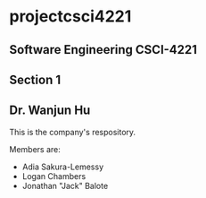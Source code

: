 # projectcsci4221

## Software Engineering CSCI-4221
## Section 1
## Dr. Wanjun Hu

This is the company's respository.

Members are:
- Adia Sakura-Lemessy
- Logan Chambers
- Jonathan "Jack" Balote

